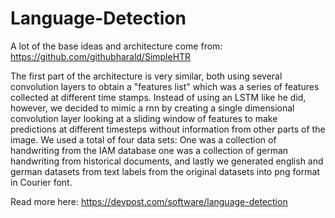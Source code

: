 # Language-Detection

A lot of the base ideas and architecture come from:
https://github.com/githubharald/SimpleHTR

The first part of the architecture is very similar, both using several convolution layers to obtain a
"features list" which was a series of features collected at different time stamps.
Instead of using an LSTM like he did, however, we decided to mimic a rnn by creating
a single dimensional convolution layer looking at a sliding window of features to make predictions
at different timesteps without information from other parts of the image.
We used a total of four data sets: One was a collection of handwriting from the IAM database
one was a collection of german handwriting from historical documents, and lastly
we generated english and german datasets from text labels from the original datasets
into png format in Courier font.

Read more here: https://devpost.com/software/language-detection

